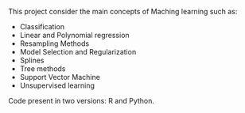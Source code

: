 This project consider the main concepts of Maching learning such as:

- Classification
- Linear and Polynomial regression
- Resampling Methods
- Model Selection and Regularization
- Splines
- Tree methods
- Support Vector Machine
- Unsupervised learning

Code present in two versions: R and Python.

